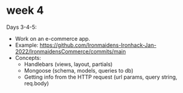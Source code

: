 # week 4

Days 3-4-5:
- Work on an e-commerce app.
- Example: https://github.com/Ironmaidens-Ironhack-Jan-2022/IronmaidensCommerce/commits/main
- Concepts:
  - Handlebars (views, layout, partials)
  - Mongoose (schema, models, queries to db)
  - Getting info from the HTTP request (url params, query string, req.body)


